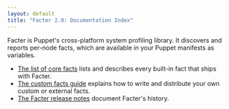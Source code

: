 ```yaml
---
layout: default
title: "Facter 2.0: Documentation Index"
---
```


Facter is Puppet's cross-platform system profiling library. It discovers and reports per-node facts, which are available in your Puppet manifests as variables.

* [The list of core facts](./core_facts.html) lists and describes every built-in fact that ships with Facter.
* [The custom facts guide](./custom_facts.html) explains how to write and distribute your own custom or external facts.
* [The Facter release notes](./release_notes.html) document Facter's history.

